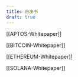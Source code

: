 ```yaml
---
title: 白皮书
draft: true
---
```

[[APTOS-Whitepaper]]

[[BITCOIN-Whitepaper]]

[[ETHEREUM-Whitepaper]]

[[SOLANA-Whitepaper]]